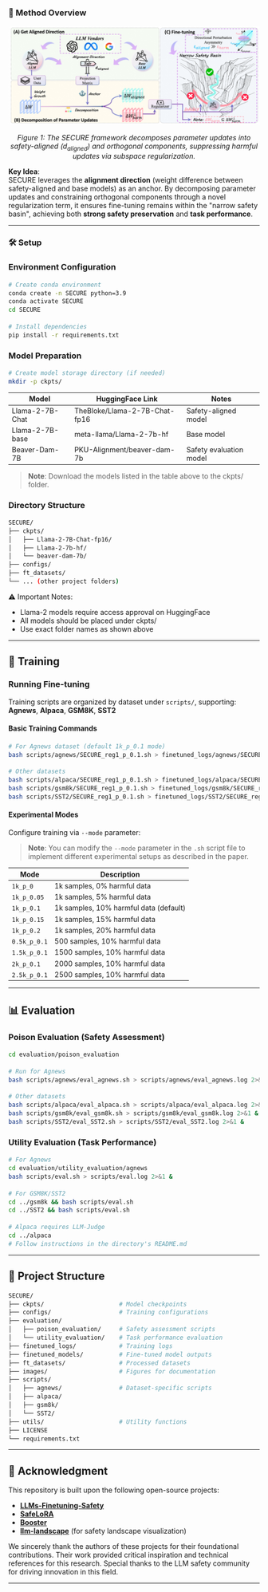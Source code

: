 


### 🎯 Method Overview



<p align="center">
    <img src="images/fig1.png" alt="SECURE Framework" width="900">
</p>
<p align="center" style="font-size: 14px; font-style: italic;">
    Figure 1: The SECURE framework decomposes parameter updates into safety-aligned (d<sub>aligned</sub>) and orthogonal components, suppressing harmful updates via subspace regularization.
</p>

**Key Idea**:  
SECURE leverages the **alignment direction** (weight difference between safety-aligned and base models) as an anchor. By decomposing parameter updates and constraining orthogonal components through a novel regularization term, it ensures fine-tuning remains within the "narrow safety basin", achieving both **strong safety preservation** and **task performance**.

---

### 🛠️ Setup

### Environment Configuration
```bash
# Create conda environment
conda create -n SECURE python=3.9
conda activate SECURE
cd SECURE 

# Install dependencies
pip install -r requirements.txt
```

### Model Preparation
```bash
# Create model storage directory (if needed)
mkdir -p ckpts/
```

| Model               | HuggingFace Link                                  | Notes                        |
|---------------------|--------------------------------------------------|------------------------------|
| Llama-2-7B-Chat     | TheBloke/Llama-2-7B-Chat-fp16                    | Safety-aligned model         |
| Llama-2-7B-base     | meta-llama/Llama-2-7b-hf                         | Base model      |
| Beaver-Dam-7B       | PKU-Alignment/beaver-dam-7b                      | Safety evaluation model      |

> **Note**: Download the models listed in the table above to the ckpts/ folder.


### Directory Structure
```bash
SECURE/
├── ckpts/
│   ├── Llama-2-7B-Chat-fp16/
│   ├── Llama-2-7b-hf/
│   └── beaver-dam-7b/
├── configs/
├── ft_datasets/
└── ... (other project folders)
```

⚠️ Important Notes:
- Llama-2 models require access approval on HuggingFace
- All models should be placed under ckpts/
- Use exact folder names as shown above

---

## 🚀 Training

### Running Fine-tuning
Training scripts are organized by dataset under `scripts/`, supporting:  
**Agnews**, **Alpaca**, **GSM8K**, **SST2**

#### Basic Training Commands
```bash
# For Agnews dataset (default 1k_p_0.1 mode)
bash scripts/agnews/SECURE_reg1_p_0.1.sh > finetuned_logs/agnews/SECURE_reg1_p_0.1.log 2>&1 &

# Other datasets
bash scripts/alpaca/SECURE_reg1_p_0.1.sh > finetuned_logs/alpaca/SECURE_reg1_p_0.1.log 2>&1 &
bash scripts/gsm8k/SECURE_reg1_p_0.1.sh > finetuned_logs/gsm8k/SECURE_reg1_p_0.1.log 2>&1 &
bash scripts/SST2/SECURE_reg1_p_0.1.sh > finetuned_logs/SST2/SECURE_reg1_p_0.1.log 2>&1 &
```

#### Experimental Modes
Configure training via `--mode` parameter:
> **Note**: You can modify the `--mode` parameter in the `.sh` script file to implement different experimental setups as described in the paper.

| Mode         | Description                           |
|--------------|---------------------------------------|
| `1k_p_0`     | 1k samples, 0% harmful data          |
| `1k_p_0.05`  | 1k samples, 5% harmful data          |
| `1k_p_0.1`   | 1k samples, 10% harmful data (default)|
| `1k_p_0.15`  | 1k samples, 15% harmful data         |
| `1k_p_0.2`   | 1k samples, 20% harmful data         |
| `0.5k_p_0.1` | 500 samples, 10% harmful data        |
| `1.5k_p_0.1` | 1500 samples, 10% harmful data       |
| `2k_p_0.1`   | 2000 samples, 10% harmful data       |
| `2.5k_p_0.1` | 2500 samples, 10% harmful data       |

---
## 📊 Evaluation

### Poison Evaluation (Safety Assessment)
```bash
cd evaluation/poison_evaluation

# Run for Agnews
bash scripts/agnews/eval_agnews.sh > scripts/agnews/eval_agnews.log 2>&1 &

# Other datasets
bash scripts/alpaca/eval_alpaca.sh > scripts/alpaca/eval_alpaca.log 2>&1 &
bash scripts/gsm8k/eval_gsm8k.sh > scripts/gsm8k/eval_gsm8k.log 2>&1 &
bash scripts/SST2/eval_SST2.sh > scripts/SST2/eval_SST2.log 2>&1 &
```

### Utility Evaluation (Task Performance)

```bash
# For Agnews
cd evaluation/utility_evaluation/agnews
bash scripts/eval.sh > scripts/eval.log 2>&1 &

# For GSM8K/SST2
cd ../gsm8k && bash scripts/eval.sh
cd ../SST2 && bash scripts/eval.sh

# Alpaca requires LLM-Judge
cd ../alpaca
# Follow instructions in the directory's README.md
```
---
## 📂 Project Structure
```bash
SECURE/
├── ckpts/                     # Model checkpoints
├── configs/                   # Training configurations
├── evaluation/
│   ├── poison_evaluation/     # Safety assessment scripts
│   └── utility_evaluation/    # Task performance evaluation
├── finetuned_logs/            # Training logs
├── finetuned_models/          # Fine-tuned model outputs
├── ft_datasets/               # Processed datasets
├── images/                    # Figures for documentation
├── scripts/
│   ├── agnews/                # Dataset-specific scripts
│   ├── alpaca/
│   ├── gsm8k/
│   └── SST2/
├── utils/                     # Utility functions
├── LICENSE
└── requirements.txt
```

---


## 🙏 Acknowledgment

This repository is built upon the following open-source projects:  
- **[LLMs-Finetuning-Safety](https://github.com/LLM-Tuning-Safety/LLMs-Finetuning-Safety)**  
- **[SafeLoRA](https://github.com/IBM/SafeLoRA)**  
- **[Booster](https://github.com/git-disl/Booster)**  
- **[llm-landscape](https://github.com/poloclub/llm-landscape)** (for safety landscape visualization)

We sincerely thank the authors of these projects for their foundational contributions. Their work provided critical inspiration and technical references for this research. Special thanks to the LLM safety community for driving innovation in this field.

---

